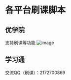 # 各平台刷课脚本
## 优学院
支持刷课等功能
![image](https://github.com/user-attachments/assets/dd322179-e979-418c-9a63-4c342961e2e1)
## 学习通

交流QQ（刷课）：2172700869
